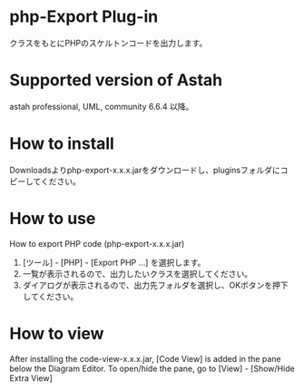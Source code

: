php-Export Plug-in
==========
クラスをもとにPHPのスケルトンコードを出力します。

Supported version of Astah
==========
astah professional, UML, community 6.6.4 以降。

How to install
==========
Downloadsよりphp-export-x.x.x.jarをダウンロードし、pluginsフォルダにコピーしてください。

How to use
==========
How to export PHP code (php-export-x.x.x.jar)
1. [ツール] - [PHP] - [Export PHP …] を選択します。
2. 一覧が表示されるので、出力したいクラスを選択してください。
3. ダイアログが表示されるので、出力先フォルダを選択し、OKボタンを押下してください。

How to view
==========
After installing the code-view-x.x.x.jar, [Code View] is added in the pane below the Diagram Editor.
To open/hide the pane, go to [View] - [Show/Hide Extra View]

